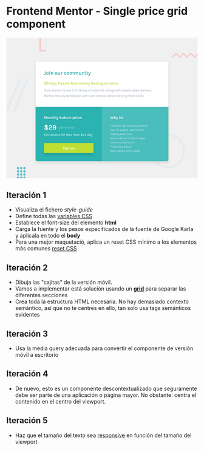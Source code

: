 # Frontend Mentor - Single price grid component

![Design preview for the Single price grid component coding challenge](./design/desktop-preview.jpg)

## Iteración 1

- Visualiza el fichero _style-guide_
- Define todas las [variables CSS](https://www.w3schools.com/css/css3_variables.asp) 
- Establece el font-size del elemento **html**
- Carga la fuente y los pesos especificados de la fuente de Google Karla y aplicala en todo el **body**
- Para una mejor maquetació, aplica un reset CSS mínimo a los elementos más comunes [reset CSS](https://www.digitalocean.com/community/tutorials/css-minimal-css-reset)

## Iteración 2

- Dibuja las "cajitas" de la versión móvil. 
- Vamos a implementar está solución usando un [**grid**](https://www.w3schools.com/css/css_grid_container.asp) para separar las diferentes secciones
- Crea toda la estructura HTML necesaria. No hay demasiado contexto semántico, así que no te centres en ello, tan solo usa tags semánticos evidentes

## Iteración 3

- Usa la media query adecuada para convertir el componente de versión móvil a escritorio

## Iteración 4

- De nuevo, esto es un componente descontextualizado que seguramente debe ser parte de una aplicación o página mayor. No obstante: centra el contenido en el centro del viewport.

## Iteración 5

- Haz que el tamaño del texto sea [responsive](https://web.dev/learn/design/typography) en función del tamaño del viewport 


